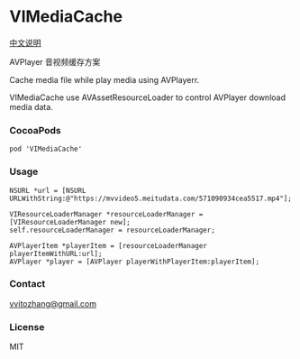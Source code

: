 # VIMediaCache

[中文说明](https://mp.weixin.qq.com/s/v1sw_Sb8oKeZ8sWyjBUXGA)

AVPlayer 音视频缓存方案

Cache media file while play media using AVPlayerr.

VIMediaCache use AVAssetResourceLoader to control AVPlayer download media data.

### CocoaPods

`pod 'VIMediaCache'`

### Usage

    NSURL *url = [NSURL URLWithString:@"https://mvvideo5.meitudata.com/571090934cea5517.mp4"];
    
    VIResourceLoaderManager *resourceLoaderManager = [VIResourceLoaderManager new];
    self.resourceLoaderManager = resourceLoaderManager;
    
    AVPlayerItem *playerItem = [resourceLoaderManager playerItemWithURL:url];
    AVPlayer *player = [AVPlayer playerWithPlayerItem:playerItem];

### Contact

vvitozhang@gmail.com

### License

MIT
